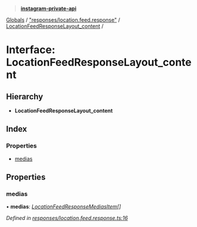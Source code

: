> **[instagram-private-api](../README.md)**

[Globals](../README.md) / ["responses/location.feed.response"](../modules/_responses_location_feed_response_.md) / [LocationFeedResponseLayout_content](_responses_location_feed_response_.locationfeedresponselayout_content.md) /

# Interface: LocationFeedResponseLayout_content

## Hierarchy

* **LocationFeedResponseLayout_content**

## Index

### Properties

* [medias](_responses_location_feed_response_.locationfeedresponselayout_content.md#medias)

## Properties

###  medias

• **medias**: *[LocationFeedResponseMediasItem](_responses_location_feed_response_.locationfeedresponsemediasitem.md)[]*

*Defined in [responses/location.feed.response.ts:16](https://github.com/dilame/instagram-private-api/blob/173bc62/src/responses/location.feed.response.ts#L16)*